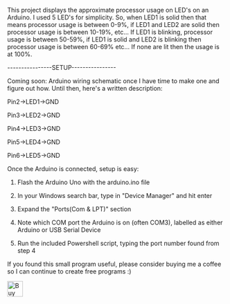 This project displays the approximate processor usage on LED's on an Arduino. I used 5 LED's for simplicity. So, when LED1 is solid then that means processor usage is between 0-9%, if LED1 and LED2 are solid then processor usage is between 10-19%, etc... If LED1 is blinking, processor usage is between 50-59%, if LED1 is solid and LED2 is blinking then processor usage is between 60-69% etc... If none are lit then the usage is at 100%.



----------------SETUP----------------

Coming soon: Arduino wiring schematic once I have time to make one and figure out how. Until then, here's a written description:

Pin2->LED1->GND

Pin3->LED2->GND

Pin4->LED3->GND

Pin5->LED4->GND

Pin6->LED5->GND

Once the Arduino is connected, setup is easy: 



1. Flash the Arduino Uno with the arduino.ino file 

2. In your Windows search bar, type in "Device Manager" and hit enter

3. Expand the "Ports(Com & LPT)" section

4. Note which COM port the Arduino is on (often COM3), labelled as either Arduino or USB Serial Device

5. Run the included Powershell script, typing the port number found from step 4

If you found this small program useful, please consider buying me a coffee so I can continue to create free programs :)

<a href='https://ko-fi.com/G2G0BMUL' target='_blank'><img height='36' style='border:0px;height:36px;' src='https://az743702.vo.msecnd.net/cdn/kofi2.png?v=0' border='0' alt='Buy Me a Coffee at ko-fi.com' /></a>

